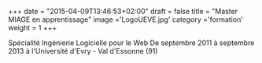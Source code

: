 +++
date = "2015-04-09T13:46:53+02:00"
draft = false
title = "Master MIAGE en apprentissage"
image ='LogoUEVE.jpg'
category ='formation'
weight = 1
+++

Spécialité Ingénierie Logicielle pour le Web 
De septembre 2011 à septembre 2013 à l'Université d'Evry - Val d'Essonne (91)